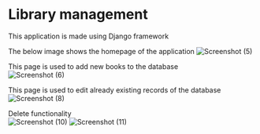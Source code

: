 # Library management

This application is made using Django framework   
  
The below image shows the homepage of the application
![Screenshot (5)](https://github.com/Vaishu03/library/assets/86002684/88c26420-0082-4b88-a651-207a882a3f32)


This page is used to add new books to the database  
![Screenshot (6)](https://github.com/Vaishu03/library/assets/86002684/17031c89-0624-4367-8815-3edd432f6f7e)


This page is used to edit already existing records of the database   
![Screenshot (8)](https://github.com/Vaishu03/library/assets/86002684/856064c6-90b4-48be-acc2-f67e7b65b49a)


Delete functionality   
![Screenshot (10)](https://github.com/Vaishu03/library/assets/86002684/4e6d6829-a86f-475a-be7c-7ea122130f8a)
![Screenshot (11)](https://github.com/Vaishu03/library/assets/86002684/d61e1955-dc4c-432e-b61e-36e87aafc015)
